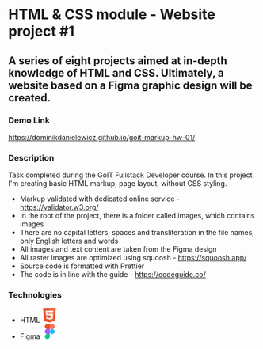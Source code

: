 # HTML & CSS module - Website project #1

## A series of eight projects aimed at in-depth knowledge of HTML and CSS. Ultimately, a website based on a Figma graphic design will be created.

### Demo Link

https://dominikdanielewicz.github.io/goit-markup-hw-01/

### Description

Task completed during the GoIT Fullstack Developer course. In this project I'm creating basic HTML markup, page layout, without CSS styling.

- Markup validated with dedicated online service - https://validator.w3.org/
- In the root of the project, there is a folder called images, which contains images
- There are no capital letters, spaces and transliteration in the file names, only English letters and words
- All images and text content are taken from the Figma design
- All raster images are optimized using squoosh - https://squoosh.app/
- Source code is formatted with Prettier
- The code is in line with the guide - https://codeguide.co/

### Technologies

- HTML <img src="https://github.com/devicons/devicon/blob/master/icons/html5/html5-original.svg" title="HTML5" alt="HTML5" width="30" height="30"/>
- Figma <img src="https://github.com/devicons/devicon/blob/master/icons/figma/figma-original.svg" title="Figma" alt="Figma" width="30" height="30"/>
